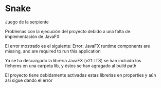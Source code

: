 # Snake
Juego de la serpiente


Problemas con la ejecución del proyecto debido a una falta de implementación de JavaFX

El error mostrado es el siguiente:
Error: JavaFX runtime components are missing, and are required to run this application

Ya se ha descargado la librería JavaFX (v21 LTS) se han incluido los ficheros en una carpeta lib, y éstos se han agragado al build path

El proyecto tiene debidamente activadas estas librerías en properties y aún así sigue dando el error
